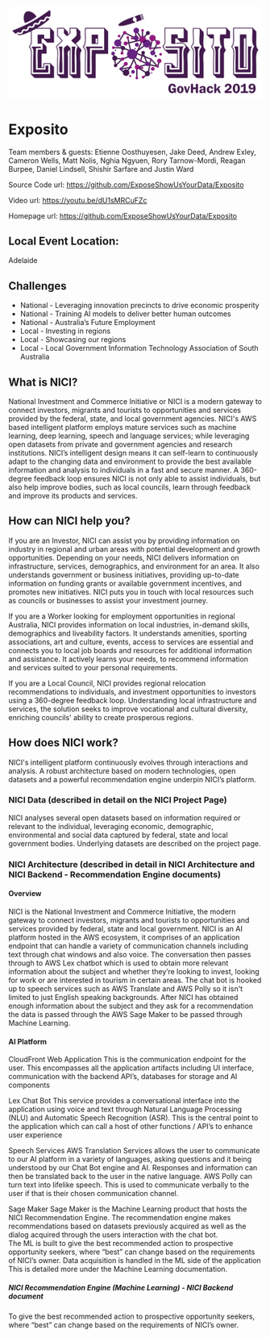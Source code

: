 ![Exposito Logo](ExpositoLogo-GovHack2019.png)

# Exposito

Team members & guests: Etienne Oosthuyesen, Jake Deed, Andrew Exley, Cameron Wells, Matt Nolis, Nghia Ngyuen, Rory Tarnow-Mordi, Reagan Burpee, Daniel Lindsell, Shishir Sarfare and Justin Ward 

Source Code url: https://github.com/ExposeShowUsYourData/Exposito

Video url: https://youtu.be/dU1sMRCuFZc

Homepage url: https://github.com/ExposeShowUsYourData/Exposito

## Local Event Location:

Adelaide

## Challenges
- National - Leveraging innovation precincts to drive economic prosperity
- National - Training AI models to deliver better human outcomes
- National - Australia’s Future Employment
- Local - Investing in regions
- Local - Showcasing our regions
- Local - Local Government Information Technology Association of South Australia

## What is NICI?
National Investment and Commerce Initiative or NICI is a modern gateway to connect investors, migrants and tourists to opportunities and services provided by the federal, state, and local government agencies. NICI's AWS based intelligent platform employs mature services such as machine learning, deep learning, speech and language services; while leveraging open datasets from private and government agencies and research institutions. NICI’s intelligent design means it can self-learn to continuously adapt to the changing data and environment to provide the best available information and analysis to individuals in a fast and secure manner. A 360-degree feedback loop ensures NICI is not only able to assist individuals, but also help improve bodies, such as local councils, learn through feedback and improve its products and services. 

## How can NICI help you?
If you are an Investor, NICI can assist you by providing information on industry in regional and urban areas with potential development and growth opportunities. Depending on your needs, NICI delivers information on infrastructure, services, demographics, and environment for an area. It also understands government or business initiatives, providing up-to-date information on funding grants or available government incentives, and promotes new initiatives. NICI puts you in touch with local resources such as councils or businesses to assist your investment journey.
 
If you are a Worker looking for employment opportunities in regional Australia, NICI provides information on local industries, in-demand skills, demographics and liveability factors.  It understands amenities, sporting associations, art and culture, events, access to services are essential and connects you to local job boards and resources for additional information and assistance.  It actively learns your needs, to recommend information and services suited to your personal requirements.

If you are a Local Council, NICI provides regional relocation recommendations to individuals, and investment opportunities to investors using a 360-degree feedback loop. Understanding local infrastructure and services, the solution seeks to improve vocational and cultural diversity, enriching councils' ability to create prosperous regions.

## How does NICI work?
NICI's intelligent platform continuously evolves through interactions and analysis. A robust architecture based on modern technologies, open datasets and a powerful recommendation engine underpin NICI’s platform.

### NICI Data (described in detail on the NICI Project Page)
NICI analyses several open datasets based on information required or relevant to the individual, leveraging economic, demographic, environmental and social data captured by federal, state and local government bodies. Underlying datasets are described on the project page.

### NICI Architecture (described in detail in NICI Architecture and NICI Backend - Recommendation Engine documents)
#### Overview
NICI is the National Investment and Commerce Initiative, the modern gateway to connect investors, migrants and tourists to opportunities and services provided by federal, state and local government.  NICI is an AI platform hosted in the AWS ecosystem, it comprises of an application endpoint that can handle a variety of communication channels including text through chat windows and also voice.   The conversation then passes through to AWS Lex chatbot which is used to obtain more relevant information about the subject and whether they’re looking to invest, looking for work or are interested in tourism in certain areas.  The chat bot is hooked up to speech services such as AWS Translate and AWS Polly so it isn't limited to just English speaking backgrounds. After NICI has obtained enough information about the subject and they ask for a recommendation the data is passed through the AWS Sage Maker to be passed through Machine Learning.

#### AI Platform 
CloudFront Web Application
    This is the communication endpoint for the user.  This encompasses all the application artifacts including UI interface, communication with the backend API’s, databases for storage and AI components

Lex Chat Bot
    This service provides a conversational interface into the application using voice and text through Natural Language Processing (NLU) and Automatic Speech Recognition (ASR).  This is the central point to the application which can call a host of other functions / API’s to enhance user experience	

Speech Services
    AWS Translation Services allows the user to communicate to our AI platform in a variety of languages, asking questions and it being understood by our Chat Bot engine and AI. Responses and information can then be translated back to the user in the native language.
    AWS Polly can turn text into lifelike speech.  This is used to communicate verbally to the user if that is their chosen communication channel.

Sage Maker
    Sage Maker is the Machine Learning product that hosts the NICI Recommendation Engine. The recommendation engine makes recommendations based on datasets previously acquired as well as the dialog acquired through the users interaction with the chat bot.  
    The ML is built to give the best recommended action to prospective opportunity seekers, where “best” can change based on the requirements of NICI’s owner.
     Data acquisition is handled in the ML side of the application
     This is detailed more under the Machine Learning documentation.
     
 ##### NICI Recommendation Engine (Machine Learning) - NICI Backend document
To give the best recommended action to prospective opportunity seekers, where “best” can change based on the requirements of NICI’s owner.
